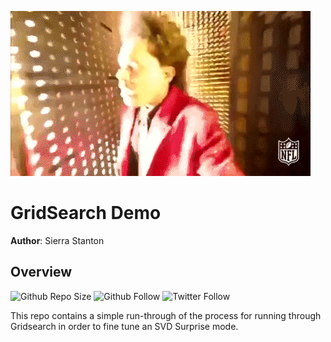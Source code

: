 ![The Weekend Search](/images/theweekend_superbowl.gif)

# GridSearch Demo

**Author**: Sierra Stanton

## Overview
![Github Repo Size](https://img.shields.io/github/repo-size/sierrafromcalifornia/Letterboxd-Analysis-Project?style=social)
![Github Follow](https://img.shields.io/github/followers/sierrafromcalifornia?style=social)
![Twitter Follow](https://img.shields.io/twitter/follow/sierrastanton?style=social)

This repo contains a simple run-through of the process for running through Gridsearch in order to fine tune an SVD Surprise mode.
